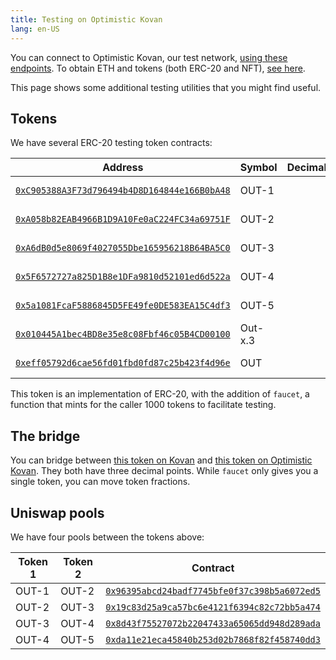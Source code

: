 ```yaml
---
title: Testing on Optimistic Kovan
lang: en-US
---
```


You can connect to Optimistic Kovan, our test network, [using these endpoints](../useful-tools/networks.md).
To obtain ETH and tokens (both ERC-20 and NFT), [see here](../useful-tools/faucets.md).

This page shows some additional testing utilities that you might find useful.


## Tokens

We have several ERC-20 testing token contracts:

| Address | Symbol | Decimals | Network |
| - | - | -: | - |
| [`0xC905388A3F73d796494b4D8D164844e166B0bA48`](https://kovan-optimistic.etherscan.io/address/0xC905388A3F73d796494b4D8D164844e166B0bA48) | OUT-1 | 0 | Optimistic Kovan
| [`0xA058b82EAB4966B1D9A10Fe0aC224FC34a69751F`](https://kovan-optimistic.etherscan.io/address/0xA058b82EAB4966B1D9A10Fe0aC224FC34a69751F) | OUT-2 | 0 | Optimistic Kovan
| [`0xA6dB0d5e8069f4027055Dbe165956218B64BA5C0`](https://kovan-optimistic.etherscan.io/address/0xa6db0d5e8069f4027055dbe165956218b64ba5c0) | OUT-3 | 0 | Optimistic Kovan
| [`0x5F6572727a825D1B8e1DFa9810d52101ed6d522a`](https://kovan-optimistic.etherscan.io/address/0x5F6572727a825D1B8e1DFa9810d52101ed6d522a) | OUT-4 | 0 | Optimistic Kovan
| [`0x5a1081FcaF5886845D5FE49fe0DE583EA15C4df3`](https://kovan-optimistic.etherscan.io/address/0x5a1081FcaF5886845D5FE49fe0DE583EA15C4df3) | OUT-5 | 0 |Optimistic Kovan
| [`0x010445A1bec4BD8e35e8c08Fbf46c05B4CD00100`](https://kovan-optimistic.etherscan.io/address/0x010445A1bec4BD8e35e8c08Fbf46c05B4CD00100) | Out-x.3 | 3 | Optimistic Kovan
| [`0xeff05792d6cae56fd01fbd0fd87c25b423f4d96e`](https://l2-explorer.surge.sh/account/0xeff05792d6cae56fd01fbd0fd87c25b423f4d96e) | OUT | 0 | Optimistic Goerli




This token is an implementation of ERC-20, with the addition of `faucet`, a function that mints for the caller 1000 tokens to facilitate testing.


## The bridge

You can bridge between [this token on Kovan](https://kovan.etherscan.io/address/0x3A4a0F1FC238bb0C694A5E7535069c02622Ac5DF#readContract) and [this token on Optimistic Kovan](https://kovan-optimistic.etherscan.io/address/0xdFc18Aa448CD0cD50D2C90Ba74D59Ee001F1d3d6#readContract). 
They both have three decimal points. 
While `faucet` only gives you a single token, you can move token fractions.


## Uniswap pools

We have four pools between the tokens above:

| Token 1 | Token 2 | Contract |
| ------- | ------- | -------- |
| OUT-1   | OUT-2   | [`0x96395abcd24badf7745bfe0f37c398b5a6072ed5`](https://kovan-optimistic.etherscan.io/address/0x96395abcd24badf7745bfe0f37c398b5a6072ed5#tokentxns)
| OUT-2   | OUT-3   | [`0x19c83d25a9ca57bc6e4121f6394c82c72bb5a474`](https://kovan-optimistic.etherscan.io/address/0x19c83d25a9ca57bc6e4121f6394c82c72bb5a474)
| OUT-3   | OUT-4   | [`0x8d43f75527072b22047433a65065dd948d289ada`](https://kovan-optimistic.etherscan.io/address/0x8d43f75527072b22047433a65065dd948d289ada#tokentxns)
| OUT-4   | OUT-5   | [`0xda11e21eca45840b253d02b7868f82f458740dd3`](https://kovan-optimistic.etherscan.io/address/0xda11e21eca45840b253d02b7868f82f458740dd3#tokentxns) |
